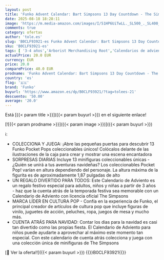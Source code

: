 ```yaml
---
layout: post
title: 'Funko Advent Calendar: Bart Simpsons 13 Day Countdown - The Simpsons - 13 Días de Sorpresas - Minifigura de Vinilo Coleccionables - Caja Misteriosa - Idea de Regalo'
date: 2025-08-18 18:28:11
image: 'https://m.media-amazon.com/images/I/51HP6UiTwLL._SL500_._SL400_.jpg'
comments: true
category: ofertas
author: 'tole.es'
slug: 'B0CLF93921-es Funko Advent Calendar: Bart Simpsons 13 Day Countdown -...'
sku: 'B0CLF93921-es'
tags: [ '3-4 años','Arborist Merchandising Root','Calendarios de adviento de juguete','Juguetes','Juguetes y juegos','Self Service','Special Features Stores','advent','b6d17eda-2c26-45ed-a098-453a9f96e839_0','b6d17eda-2c26-45ed-a098-453a9f96e839_1801','funko','🇪🇸', ]
actualPrice: 20.0 EUR
currency: EUR
price: 20.0
comparePrice: 40.0 EUR
prodname: 'Funko Advent Calendar: Bart Simpsons 13 Day Countdown - The Simpsons - 13 Días de Sorpresas - Minifigura de Vinilo Coleccionables - Caja Misteriosa - Idea de Regalo'
country: 'es'
flag: '🇪🇸'
brand: 'Funko'
buyurl: 'https://www.amazon.es/dp/B0CLF93921/?tag=tolees-21'
descuento: '50.00'
average: '20.0'
---
```


Está [{{< param title >}}]({{< param buyurl >}}) en el siguiente enlace!

[![{{< param prodname >}}]({{< param image >}})]({{< param buyurl >}})

ℹ️:

- COLECCIONA Y JUEGA: ¡Abre las pequeñas puertas para descubrir 13 Funko Pocket Pops coleccionables únicos! Colócalos delante de las ilustraciones de la caja para crear y mostrar una escena encantadora
- SORPRESAS DIARIAS Incluye 13 minifiguras coleccionables únicas - ¿Quién se unirá a tus aventuras navideñas? Los coleccionables Pocket Pop! varían en altura dependiendo del personaje. La altura máxima de la figurita es de aproximadamente 1,87 pulgadas de alto
- UN REGALO DIVERTIDO PARA TODOS: Este Calendario de Adviento es un regalo festivo especial para adultos, niños y niñas a partir de 3 años - haz que la cuenta atrás de la temporada festiva sea memorable con un Calendario de Adviento con licencia oficial The Simpsons
- MARCA LÍDER EN CULTURA POP - Confía en la experiencia de Funko, el principal creador de artículos de cultura pop que incluye figuras de vinilo, juguetes de acción, peluches, ropa, juegos de mesa y mucho más.
- CUENTA ATRÁS PARA NAVIDAD: Contar los dias para la navidad es casi tan divertido como las propias fiesta. El Calendario de Adviento para niños puede ayudarte a aprovechar al máximo este momento tan especial. Con este calendario de cuenta atrás colecciona y juega con una colección única de minifiguras de The Simpsons

[🛒 Ver la oferta!!]({{< param buyurl >}})
{{<world>}}B0CLF93921{{</world>}}
